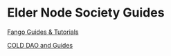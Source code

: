 # Elder Node Society Guides

[Fango Guides &amp; Tutorials](https://github.com/FandomGold/Guides/wiki)

[COLD DAO and Guides](https://github.com/FandomGold/COLD-DAO/wiki)
